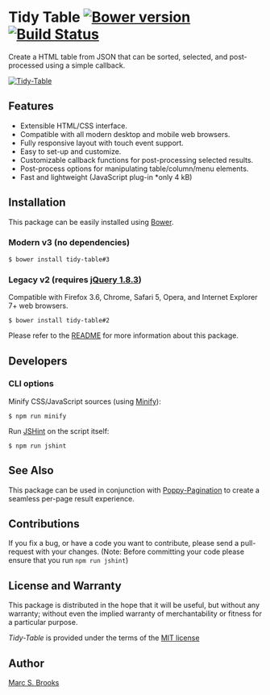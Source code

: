 # Tidy Table [![Bower version](https://badge.fury.io/bo/tidy-table.svg)](https://badge.fury.io/bo/tidy-table) [![Build Status](https://api.travis-ci.com/nuxy/Tidy-Table.svg?branch=master)](https://app.travis-ci.com/github/nuxy/Tidy-Table)

Create a HTML table from JSON that can be sorted, selected, and post-processed using a simple callback.

[<img src="https://nuxy.github.io/Tidy-Table/preview.gif" alt="Tidy-Table" />](https://nuxy.github.io/Tidy-Table)

## Features

- Extensible HTML/CSS interface.
- Compatible with all modern desktop and mobile web browsers.
- Fully responsive layout with touch event support.
- Easy to set-up and customize.
- Customizable callback functions for post-processing selected results.
- Post-process options for manipulating table/column/menu elements.
- Fast and lightweight (JavaScript plug-in *only 4 kB)

## Installation

This package can be easily installed using [Bower](http://bower.io).

### Modern v3 (no dependencies)

    $ bower install tidy-table#3

### Legacy v2 (requires [jQuery 1.8.3](http://ajax.googleapis.com/ajax/libs/jquery/1.8.3/jquery.min.js))

Compatible with Firefox 3.6, Chrome, Safari 5, Opera, and Internet Explorer 7+ web browsers.

    $ bower install tidy-table#2

Please refer to the [README](https://nuxy.github.io/Tidy-Table) for more information about this package.

## Developers

### CLI options

Minify CSS/JavaScript sources (using [Minify](https://www.npmjs.com/package/minify)):

    $ npm run minify

Run [JSHint](https://www.npmjs.com/package/jshint) on the script itself:

    $ npm run jshint

## See Also

This package can be used in conjunction with [Poppy-Pagination](https://github.com/nuxy/Poppy-Pagination) to create a seamless per-page result experience.

## Contributions

If you fix a bug, or have a code you want to contribute, please send a pull-request with your changes. (Note: Before committing your code please ensure that you run `npm run jshint`)

## License and Warranty

This package is distributed in the hope that it will be useful, but without any warranty; without even the implied warranty of merchantability or fitness for a particular purpose.

_Tidy-Table_ is provided under the terms of the [MIT license](http://www.opensource.org/licenses/mit-license.php)

## Author

[Marc S. Brooks](https://github.com/nuxy)
